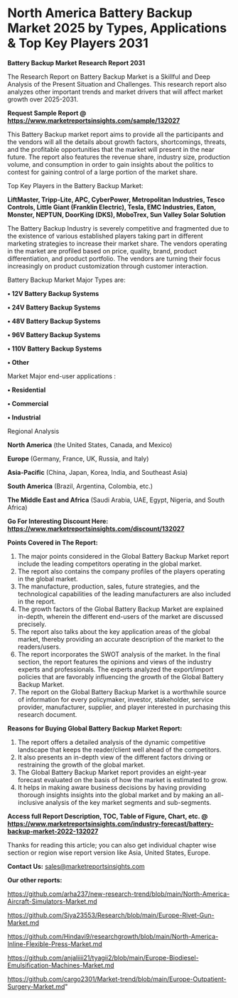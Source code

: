 # North America Battery Backup Market 2025 by Types, Applications & Top Key Players 2031

<strong>Battery Backup Market Research Report 2031</strong>

The Research Report on Battery Backup Market is a Skillful and Deep Analysis of the Present Situation and Challenges. This research report also analyzes other important trends and market drivers that will affect market growth over 2025-2031.

<strong>Request Sample Report @ <a href=https://www.marketreportsinsights.com/sample/132027>https://www.marketreportsinsights.com/sample/132027</a></strong>

This Battery Backup market report aims to provide all the participants and the vendors will all the details about growth factors, shortcomings, threats, and the profitable opportunities that the market will present in the near future. The report also features the revenue share, industry size, production volume, and consumption in order to gain insights about the politics to contest for gaining control of a large portion of the market share.

Top Key Players in the Battery Backup Market:

<strong>LiftMaster, Tripp-Lite, APC, CyberPower, Metropolitan Industries, Tesco Controls, Little Giant (Franklin Electric), Tesla, EMC Industries, Eaton, Monster, NEPTUN, DoorKing (DKS), MoboTrex, Sun Valley Solar Solution</strong>

The Battery Backup Industry is severely competitive and fragmented due to the existence of various established players taking part in different marketing strategies to increase their market share. The vendors operating in the market are profiled based on price, quality, brand, product differentiation, and product portfolio. The vendors are turning their focus increasingly on product customization through customer interaction.

Battery Backup Market Major Types are:

<strong>• 12V Battery Backup Systems

• 24V Battery Backup Systems

• 48V Battery Backup Systems

• 96V Battery Backup Systems

• 110V Battery Backup Systems

• Other</strong>

Market Major end-user applications :

<strong>• Residential

• Commercial

• Industrial</strong>

Regional Analysis

</u><strong><b>North America</b></strong> (the United States, Canada, and Mexico)

<strong><b>Europe </b></strong>(Germany, France, UK, Russia, and Italy)

<strong><b>Asia-Pacific</b></strong> (China, Japan, Korea, India, and Southeast Asia)

<strong><b>South America</b></strong> (Brazil, Argentina, Colombia, etc.)

<strong><b>The Middle East and Africa</b></strong> (Saudi Arabia, UAE, Egypt, Nigeria, and South Africa)

<strong>Go For Interesting Discount Here: <a href=https://www.marketreportsinsights.com/discount/132027>https://www.marketreportsinsights.com/discount/132027</a></strong>

<strong>Points Covered in The Report:</strong>
<ol>
  <li>The major points considered in the Global Battery Backup Market report include the leading competitors operating in the global market.</li>
  <li>The report also contains the company profiles of the players operating in the global market.</li>
  <li>The manufacture, production, sales, future strategies, and the technological capabilities of the leading manufacturers are also included in the report.</li>
  <li>The growth factors of the Global Battery Backup Market are explained in-depth, wherein the different end-users of the market are discussed precisely.</li>
  <li>The report also talks about the key application areas of the global market, thereby providing an accurate description of the market to the readers/users.</li>
  <li>The report incorporates the SWOT analysis of the market. In the final section, the report features the opinions and views of the industry experts and professionals. The experts analyzed the export/import policies that are favorably influencing the growth of the Global Battery Backup Market.</li>
  <li>The report on the Global Battery Backup Market is a worthwhile source of information for every policymaker, investor, stakeholder, service provider, manufacturer, supplier, and player interested in purchasing this research document.</li>
</ol>
<strong>Reasons for Buying Global Battery Backup Market Report:</strong>

<ol>
  <li>The report offers a detailed analysis of the dynamic competitive landscape that keeps the reader/client well ahead of the competitors.</li>
  <li>It also presents an in-depth view of the different factors driving or restraining the growth of the global market.</li>
  <li>The Global Battery Backup Market report provides an eight-year forecast evaluated on the basis of how the market is estimated to grow.</li>
  <li>It helps in making aware business decisions by having providing thorough insights insights into the global market and by making an all-inclusive analysis of the key market segments and sub-segments.</li>
</ol>
<strong>Access full Report Description, TOC, Table of Figure, Chart, etc. @ <a href=https://www.marketreportsinsights.com/industry-forecast/battery-backup-market-2022-132027>https://www.marketreportsinsights.com/industry-forecast/battery-backup-market-2022-132027</a></strong>


Thanks for reading this article; you can also get individual chapter wise section or region wise report version like Asia, United States, Europe.

<strong>Contact Us:</strong>
sales@marketreportsinsights.com

<strong>Our other reports:</strong>

<a href=https://github.com/arha237/new-research-trend/blob/main/North-America-Aircraft-Simulators-Market.md>https://github.com/arha237/new-research-trend/blob/main/North-America-Aircraft-Simulators-Market.md</a>

<a href=https://github.com/Siya23553/Research/blob/main/Europe-Rivet-Gun-Market.md>https://github.com/Siya23553/Research/blob/main/Europe-Rivet-Gun-Market.md</a>

<a href=https://github.com/Hindavi9/researchgrowth/blob/main/North-America-Inline-Flexible-Press-Market.md>https://github.com/Hindavi9/researchgrowth/blob/main/North-America-Inline-Flexible-Press-Market.md</a>

<a href=https://github.com/anjaliiii21/tyagii2/blob/main/Europe-Biodiesel-Emulsification-Machines-Market.md>https://github.com/anjaliiii21/tyagii2/blob/main/Europe-Biodiesel-Emulsification-Machines-Market.md</a>

<a href=https://github.com/cargo2301/Market-trend/blob/main/Europe-Outpatient-Surgery-Market.md>https://github.com/cargo2301/Market-trend/blob/main/Europe-Outpatient-Surgery-Market.md</a>"
